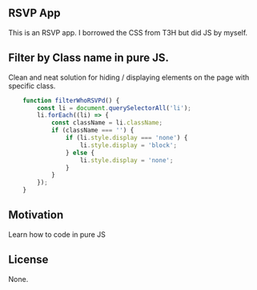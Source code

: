 ## RSVP App
This is an RSVP app. I borrowed the CSS from T3H but did JS by  myself.

## Filter by Class name in pure JS.

Clean and neat solution for hiding / displaying elements on the page with specific class.

```javascript
    function filterWhoRSVPd() {
        const li = document.querySelectorAll('li');
        li.forEach((li) => {
            const className = li.className;
            if (className === '') {
                if (li.style.display === 'none') {
                    li.style.display = 'block';
                } else {
                    li.style.display = 'none';
                }
            }
        });
    }
```

## Motivation

Learn how to code in pure JS

## License

None.
